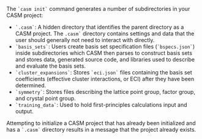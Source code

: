 The `` `casm init` `` command generates a number of subdirectories in your CASM project:
- `` `.casm` ``: A hidden directory that identifies the parent directory as a CASM project. The `` .casm` `` directory contains settings and data that the user should generally not need to interact with directly.
- `` `basis_sets` ``: Users create basis set specification files (`` `bspecs.json` ``) inside subdirectories which CASM then parses to construct basis sets and stores data, generated source code, and libraries used to describe and evaluate the basis sets.  
- `` `cluster_expansions` ``: Stores `` `eci.json` `` files containing the basis set coefficients (effective cluster interactions, or ECI) after they have been determined.
- `` `symmetry` ``: Stores files describing the lattice point group, factor group, and crystal point group.
- `` `training_data` ``: Used to hold first-principles calculations input and output.

Attempting to initialize a CASM project that has already been initialized and has a `` `.casm` `` directory results in a message that the project already exists.
